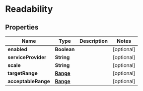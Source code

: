 

# Readability


## Properties

| Name | Type | Description | Notes |
|------------ | ------------- | ------------- | -------------|
|**enabled** | **Boolean** |  |  [optional] |
|**serviceProvider** | **String** |  |  [optional] |
|**scale** | **String** |  |  [optional] |
|**targetRange** | [**Range**](Range.md) |  |  [optional] |
|**acceptableRange** | [**Range**](Range.md) |  |  [optional] |



